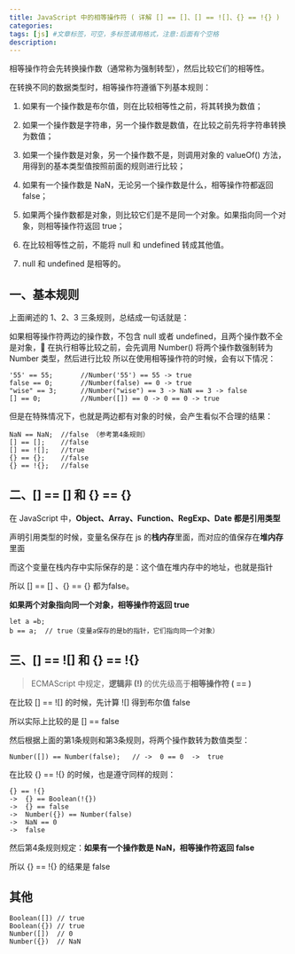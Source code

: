 ```yaml
---
title: JavaScript 中的相等操作符 ( 详解 [] == []、[] == ![]、{} == !{} )
categories: 
tags: [js] #文章标签，可空，多标签请用格式，注意:后面有个空格
description: 
---
```


相等操作符会先转换操作数（通常称为强制转型），然后比较它们的相等性。

在转换不同的数据类型时，相等操作符遵循下列基本规则：

1. 如果有一个操作数是布尔值，则在比较相等性之前，将其转换为数值；

2. 如果一个操作数是字符串，另一个操作数是数值，在比较之前先将字符串转换为数值；

3. 如果一个操作数是对象，另一个操作数不是，则调用对象的 valueOf() 方法，用得到的基本类型值按照前面的规则进行比较；

4. 如果有一个操作数是 NaN，无论另一个操作数是什么，相等操作符都返回 false；

5. 如果两个操作数都是对象，则比较它们是不是同一个对象。如果指向同一个对象，则相等操作符返回 true；

6. 在比较相等性之前，不能将 null 和 undefined 转成其他值。

7. null 和 undefined 是相等的。


## 一、基本规则

上面阐述的 1、2、3 三条规则，总结成一句话就是：

如果相等操作符两边的操作数，不包含 null 或者 undefined，且两个操作数不全是对象，
在执行相等比较之前，会先调用 Number() 将两个操作数强制转为 Number 类型，然后进行比较
所以在使用相等操作符的时候，会有以下情况：
```
'55' == 55;       //Number('55') == 55 -> true
false == 0;       //Number(false) == 0 -> true
"wise" == 3;      //Number("wise") == 3 -> NaN == 3 -> false
[] == 0;          //Number([]) == 0 -> 0 == 0 -> true
```

但是在特殊情况下，也就是两边都有对象的时候，会产生看似不合理的结果：
```
NaN == NaN;  //false （参考第4条规则）
[] == [];    //false
[] == ![];   //true
{} == {};    //false
{} == !{};   //false
```


## 二、[] == [] 和 {} == {}

在 JavaScript 中，<b>Object、Array、Function、RegExp、Date 都是引用类型</b>

声明引用类型的时候，变量名保存在 js 的<b>栈内存</b>里面，而对应的值保存在<b>堆内存</b>里面

而这个变量在栈内存中实际保存的是：这个值在堆内存中的地址，也就是指针

所以 [] == [] 、{} == {} 都为false。

<b>如果两个对象指向同一个对象，相等操作符返回 true</b>

```
let a =b;
b == a;  // true（变量a保存的是b的指针，它们指向同一个对象）
```

## 三、[] == ![] 和 {} == !{}
> ECMAScript 中规定，<b>逻辑非 (!) </b>的优先级高于<b>相等操作符 ( == )</b>

在比较 [] == ![] 的时候，先计算 ![] 得到布尔值 false

所以实际上比较的是 [] == false

然后根据上面的第1条规则和第3条规则，将两个操作数转为数值类型：
```
Number([]) == Number(false);   // ->  0 == 0  ->  true
```

在比较 {} == !{} 的时候，也是遵守同样的规则：
```
{} == !{}
->  {} == Boolean(!{})
->  {} == false
->  Number({}) == Number(false)
->  NaN == 0
->  false
```
然后第4条规则规定：<b>如果有一个操作数是 NaN，相等操作符返回 false</b>

所以 {} == !{} 的结果是 false

## 其他

```
Boolean([]) // true
Boolean({}) // true
Number([])  // 0
Number({})  // NaN
```